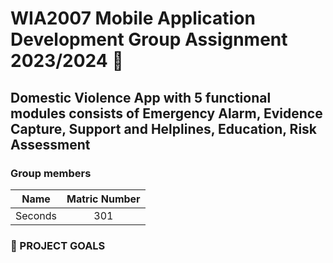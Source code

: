 # WIA2007 Mobile Application Development Group Assignment 2023/2024 📱
## Domestic Violence App with 5 functional modules consists of Emergency Alarm, Evidence Capture, Support and Helplines, Education, Risk Assessment

### Group members
| Name               | Matric Number | 
| :----------:       | :---:         | 
| Seconds            | 301           | 


### 🎯 PROJECT GOALS

